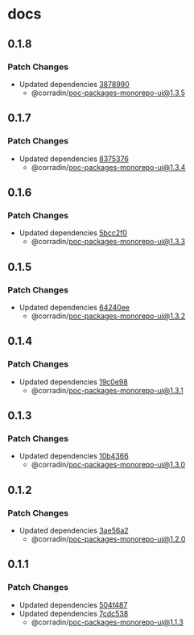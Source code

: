 # docs

## 0.1.8

### Patch Changes

- Updated dependencies [3878990](https://github.com/corradin/poc-packages-monorepo/commit/387899089790c205e2c20f7c108f533b86d82174)
  - @corradin/poc-packages-monorepo-ui@1.3.5

## 0.1.7

### Patch Changes

- Updated dependencies [8375376](https://github.com/corradin/poc-packages-monorepo/commit/837537645c3aa959607c528b543ef126ead72988)
  - @corradin/poc-packages-monorepo-ui@1.3.4

## 0.1.6

### Patch Changes

- Updated dependencies [5bcc2f0](https://github.com/corradin/poc-packages-monorepo/commit/5bcc2f0f77c328eda84f5266b292fe6d18dd1e29)
  - @corradin/poc-packages-monorepo-ui@1.3.3

## 0.1.5

### Patch Changes

- Updated dependencies [64240ee](https://github.com/corradin/poc-packages-monorepo/commit/64240ee5fec5094aaf5a5b4dc4c0fff788538c75)
  - @corradin/poc-packages-monorepo-ui@1.3.2

## 0.1.4

### Patch Changes

- Updated dependencies [19c0e98](https://github.com/corradin/poc-packages-monorepo/commit/19c0e9839fce364a20086348ccfafd3bb833e764)
  - @corradin/poc-packages-monorepo-ui@1.3.1

## 0.1.3

### Patch Changes

- Updated dependencies [10b4366](https://github.com/corradin/poc-packages-monorepo/commit/10b4366c36cc5f68e05f2478252e8898213c1ed7)
  - @corradin/poc-packages-monorepo-ui@1.3.0

## 0.1.2

### Patch Changes

- Updated dependencies [3ae56a2](https://github.com/corradin/poc-packages-monorepo/commit/3ae56a28b3b661f0d984e1b9498655611d1551bf)
  - @corradin/poc-packages-monorepo-ui@1.2.0

## 0.1.1

### Patch Changes

- Updated dependencies [504f487](https://github.com/corradin/poc-packages-monorepo/commit/504f4873a56e483b687d99a5a58fec33abb74635)
- Updated dependencies [7cdc538](https://github.com/corradin/poc-packages-monorepo/commit/7cdc5386acbbee686b9fc77c79b32995e8878450)
  - @corradin/poc-packages-monorepo-ui@1.1.3
